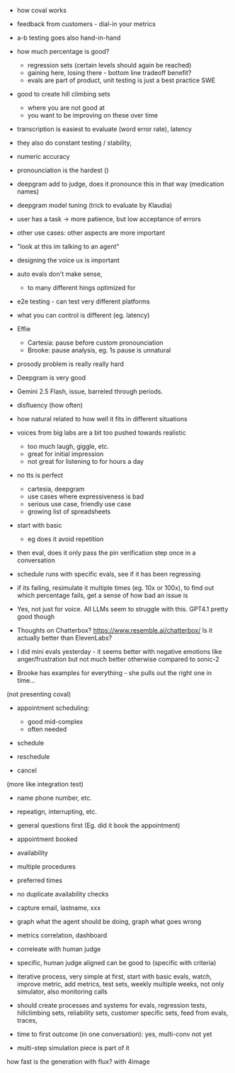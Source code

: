 
- how coval works
- feedback from customers - dial-in your metrics
- a-b testing goes also hand-in-hand
- how much percentage is good?
  - regression sets (certain levels should again be reached)
  - gaining here, losing there - bottom line tradeoff benefit?
  - evals are part of product, unit testing is just a best practice SWE
- good to create hill climbing sets
  - where you are not good at
  - you want to be improving on these over time
- transcription is easiest to evaluate (word error rate), latency
- they also do constant testing / stability, 
- numeric accuracy 
- pronounciation is the hardest ()
- deepgram add to judge, does it pronounce this in that way (medication names)
- deepgram model tuning (trick to evaluate by Klaudia)
- user has a task -> more patience, but low acceptance of errors
- other use cases: other aspects are more important
- "look at this im talking to an agent"
- designing the voice ux is important
- auto evals don't make sense,
  - to many different hings optimized for
- e2e testing - can test very different platforms
- what you can control is different (eg. latency)
- Effie
  - Cartesia: pause before custom pronounciation
  - Brooke: pause analysis, eg. 1s pause is unnatural
- prosody problem is really really hard
- Deepgram is very good
- Gemini 2.5 Flash, issue, barreled through periods.
- disfluency (how often)
- how natural related to how well it fits in different situations
- voices from big labs are a bit too pushed towards realistic
  - too much laugh, giggle, etc. 
  - great for initial impression
  - not great for listening to for hours a day
- no tts is perfect
  - cartesia, deepgram
  - use cases where expressiveness is bad
  - serious use case, friendly use case
  - growing list of spreadsheets
- start with basic 
  - eg does it avoid repetition
- then eval, does it only pass the pin verification step once in a conversation
- schedule runs with specific evals, see if it has been regressing
- if its failing, resimulate it multiple times (eg. 10x or 100x), to find out which percentage fails, get a sense of how bad an issue is
- Yes, not just for voice. All LLMs seem to struggle with this. GPT4.1 pretty good though
- Thoughts on Chatterbox? https://www.resemble.ai/chatterbox/ Is it actually better than ElevenLabs?
- I did mini evals yesterday - it seems better with negative emotions like anger/frustration but not much better otherwise compared to sonic-2

- Brooke has examples for everything - she pulls out the right one in time...

(not presenting coval)

- appointment scheduling:
  - good mid-complex
  - often needed

- schedule
- reschedule
- cancel

(more like integration test)

- name phone number, etc. 
- repeatign, interrupting, etc.

- general questions first (Eg. did it book the appointment)

- appointment booked
- availability
- multiple procedures
- preferred times
- no duplicate availability checks
- capture email, lastname, xxx
- graph what the agent should be doing, graph what goes wrong
- metrics correlation, dashboard
- correleate with human judge
- specific, human judge aligned can be good to  (specific with criteria)
- iterative process, very simple at first, start with basic evals, watch, improve metric, add metrics, test sets, weekly multiple weeks, not only simulator, also monitoring calls
- should create processes and systems for evals, regression tests, hillclimbing sets, reliability sets, customer specific sets, feed from evals, traces, 
- time to first outcome (in one conversation): yes, multi-conv not yet
- multi-step simulation piece is part of it

how fast is the generation with flux? with 4image
